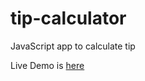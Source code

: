 # tip-calculator
JavaScript app to calculate tip

Live Demo is [here](https://codepen.io/dandigam/full/MRPJKv)
